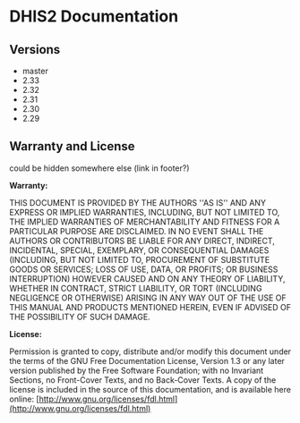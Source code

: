 # DHIS2 Documentation

## Versions
- master
- 2.33
- 2.32
- 2.31
- 2.30
- 2.29



## Warranty and License
could be hidden somewhere else (link in footer?)

**Warranty:**

THIS DOCUMENT IS PROVIDED BY THE AUTHORS ''AS IS'' AND ANY EXPRESS OR
IMPLIED WARRANTIES, INCLUDING, BUT NOT LIMITED TO, THE IMPLIED
WARRANTIES OF MERCHANTABILITY AND FITNESS FOR A PARTICULAR PURPOSE ARE
DISCLAIMED. IN NO EVENT SHALL THE AUTHORS OR CONTRIBUTORS BE LIABLE FOR
ANY DIRECT, INDIRECT, INCIDENTAL, SPECIAL, EXEMPLARY, OR CONSEQUENTIAL
DAMAGES (INCLUDING, BUT NOT LIMITED TO, PROCUREMENT OF SUBSTITUTE GOODS
OR SERVICES; LOSS OF USE, DATA, OR PROFITS; OR BUSINESS INTERRUPTION)
HOWEVER CAUSED AND ON ANY THEORY OF LIABILITY, WHETHER IN CONTRACT,
STRICT LIABILITY, OR TORT (INCLUDING NEGLIGENCE OR OTHERWISE) ARISING IN
ANY WAY OUT OF THE USE OF THIS MANUAL AND PRODUCTS MENTIONED HEREIN,
EVEN IF ADVISED OF THE POSSIBILITY OF SUCH DAMAGE.


**License:**

Permission is granted to copy, distribute and/or modify this document
under the terms of the GNU Free Documentation License, Version 1.3 or
any later version published by the Free Software Foundation; with no
Invariant Sections, no Front-Cover Texts, and no Back-Cover Texts. A
copy of the license is included in the source of this documentation, and
is available here online: [http://www.gnu.org/licenses/fdl.html](http://www.gnu.org/licenses/fdl.html)
